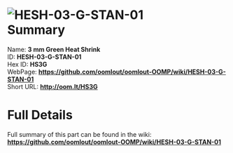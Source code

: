 
![HESH-03-G-STAN-01](https://github.com/oomlout/oomlout-OOMP/blob/master/parts/HESH-03-G-STAN-01/HESH-03-G-STAN-01_420.jpg)   
Summary
=================
  
Name: __3 mm Green Heat Shrink__    
ID: __HESH-03-G-STAN-01__   
Hex ID: __HS3G__   
WebPage: __https://github.com/oomlout/oomlout-OOMP/wiki/HESH-03-G-STAN-01__   
Short URL: __http://oom.lt/HS3G__   

Full Details
==========================
Full summary of this part can be found in the wiki:   
__https://github.com/oomlout/oomlout-OOMP/wiki/HESH-03-G-STAN-01__    

